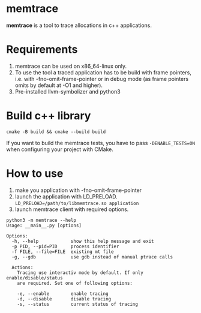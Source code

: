 # memtrace
**memtrace** is a tool to trace allocations in c++ applications.

# Requirements
1. memtrace can be used on x86_64-linux only.
2. To use the tool a traced application has to be build with frame pointers, \
i.e. with -fno-omit-frame-pointer or in debug mode (as frame pointers omits by default at -O1 and higher).
3. Pre-installed llvm-symbolizer and python3

# Build c++ library
```cmake -B build && cmake --build build```

If you want to build the memtrace tests, you have to pass `-DENABLE_TESTS=ON` when configuring your project with CMake.

# How to use
1. make you application with -fno-omit-frame-pointer
2. launch the application with LD_PRELOAD. \
`LD_PRELOAD=/path/to/libmemtrace.so application`
3. launch memtrace client with required options.
```
python3 -m memtrace --help
Usage: __main__.py [options]

Options:
  -h, --help            show this help message and exit
  -p PID, --pid=PID     process identifier
  -f FILE, --file=FILE  existing mt file
  -g, --gdb             use gdb instead of manual ptrace calls

  Actions:
    Tracing use interactiv mode by default. If only enable/disable/status
    are required. Set one of following options:

    -e, --enable        enable tracing
    -d, --disable       disable tracing
    -s, --status        current status of tracing

```
